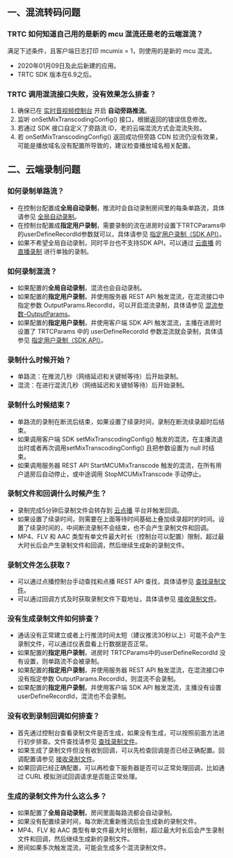 ## 一、混流转码问题
[](id:m1)
### TRTC 如何知道自己用的是新的 mcu 混流还是老的云端混流？
满足下述条件，且客户端日志打印 mcumix = 1，则使用的是新的 mcu 混流。
- 2020年01月09日及此后新建的应用。
- TRTC SDK 版本在6.9之后。
 
[](id:m2)
### TRTC 调用混流接口失败，没有效果怎么排查？
1. 确保已在  [实时音视频控制台](https://console.cloud.tencent.com/trtc) 开启 **自动旁路推流**。
2. 监听 onSetMixTranscodingConfig() 接口，根据返回的错误信息修改。
3. 若通过 SDK 接口自定义了旁路流 ID，老的云端混流方式会混流失败。
4. 若 onSetMixTranscodingConfig() 返回成功但旁路 CDN 拉流仍没有效果，可能是播放域名没有配置所导致的，建议检查播放域名相关配置。

## 二、云端录制问题

[](id:r1)
### 如何录制单路流？
- 在控制台配置成**全局自动录制**，推流时会自动录制房间里的每条单路流，具体请参见 [全局自动录制](https://cloud.tencent.com/document/product/647/16823#autoRecord)。
- 在控制台配置成**指定用户录制**，需要录制的流在进房时设置下TRTCParams中的userDefineRecordId参数就可以，具体请参见 [指定用户录制（SDK API）](https://cloud.tencent.com/document/product/647/16823#recordSDKAPI)。
- 如果不希望全局自动录制，同时平台也不支持SDK API，可以通过 [云直播](https://cloud.tencent.com/product/lvb) 的 [直播录制](https://cloud.tencent.com/document/product/267/32739) 进行单独的录制。

[](id:r2)
### 如何录制混流？
- 如果配置的**全局自动录制**，混流也会自动录制。
- 如果配置的**指定用户录制**，并使用服务器 REST API 触发混流，在混流接口中指定参数 OutputParams.RecordId，可以开启混流录制，具体请参见  [混流参数-OutputParams](https://cloud.tencent.com/document/api/647/44055#OutputParams)。
- 如果配置的**指定用户录制**，并使用客户端 SDK API 触发混流，主播在进房时设置了 TRTCParams 中的 userDefineRecordId 参数混流就会录制，具体请参见  [指定用户录制（SDK API）](https://cloud.tencent.com/document/product/647/16823#recordSDKAPI)。

[](id:r3)
### 录制什么时候开始？
- 单路流：在推流几秒（网络延迟和关键帧等待）后开始录制。
- 混流：在进行混流几秒（网络延迟和关键帧等待）后开始录制。

[](id:r4)
### 录制什么时候结束？
- 单路流的录制在断流后结束，如果设置了续录时间，录制在断流续录超时后结束。
- 如果调用客户端 SDK setMixTranscodingConfig() 触发的混流，在主播流退出时或者再次调用setMixTranscodingConfig() 且把参数设置为 null 时结束。
- 如果调用服务器 REST API StartMCUMixTranscode 触发的混流，在所有用户退房后自动停止，或中途调用 StopMCUMixTranscode 手动停止。

[](id:r5)
### 录制文件和回调什么时候产生？
- 录制完成5分钟后录制文件会转存到 [云点播](https://cloud.tencent.com/product/vod) 平台并触发回调。
- 如果设置了续录时间，则需要在上面等待时间基础上叠加续录超时的时间。设置了续录时间的，中间断流录制不会结束，也不会产生录制文件和回调。
- MP4、FLV 和 AAC 类型有单文件最大时长（控制台可以配置）限制，超过最大时长后会产生录制文件和回调，然后继续生成新的录制文件。

[](id:r6)
### 录制文件怎么获取？
- 可以通过点播控制台手动查找和点播 REST API 查找，具体请参见 [查找录制文件](https://cloud.tencent.com/document/product/647/16823#search)。
- 可以通过回调方式及时获取录制文件下载地址，具体请参见  [接收录制文件](https://cloud.tencent.com/document/product/647/16823#callback)。

[](id:r6)
### 没有生成录制文件如何排查？
- 通话没有正常建立或者上行推流时间太短（建议推流30秒以上）可能不会产生录制文件，可以通过仪表盘看上行数据是否正常。
- 如果配置的**指定用户录制**，进房时 TRTCParams中的userDefineRecordId 没有设置，则单路流不会被录制。
- 如果配置的**指定用户录制**，并使用服务器 REST API 触发混流，在混流接口中没有指定参数 OutputParams.RecordId，则混流不会录制。
- 如果配置的**指定用户录制**，并使用客户端 SDK API 触发混流，主播没有设置 userDefineRecordId，混流也不会录制。

[](id:r7)
### 没有收到录制回调如何排查？
- 首先通过控制台查看录制文件是否生成，如果没有生成，可以按照前面方法进行初步排查。文件查找请参见  [查找录制文件](https://cloud.tencent.com/document/product/647/16823#search)。
- 如果生成了录制文件但没有收到回调，可以先检查回调是否已经正确配置。回调配置请参见 [接收录制文件](https://cloud.tencent.com/document/product/647/16823#callback)。
- 如果回调已经正确配置，可以再检查下服务器是否可以正常处理回调，比如通过 CURL 模拟测试回调请求是否能正常处理。

[](id:r8)
### 生成的录制文件为什么这么多？
- 如果配置了**全局自动录制**，房间里面每路流都会自动录制。
- 如果没有配置续录时间，每次断流重新推流后会生成新的录制文件。
- MP4、FLV 和 AAC 类型有单文件最大时长限制，超过最大时长后会产生录制文件和回调，然后继续生成新的录制文件。
- 房间如果多次触发混流，可能会生成多个混流录制文件。

